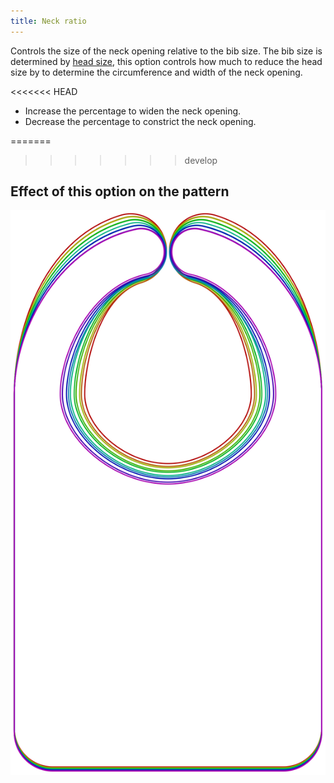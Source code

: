 ```yaml
---
title: Neck ratio
---
```


Controls the size of the neck opening relative to the bib size. The bib size is determined by [head size](/docs/patterns/bob/options/headsize), this option controls how much to reduce the head size by to determine the circumference and width of the neck opening.

<<<<<<< HEAD
- Increase the percentage to widen the neck opening.
- Decrease the percentage to constrict the neck opening.

=======
>>>>>>> develop
## Effect of this option on the pattern

![This image shows the effect of this option by superimposing several variants that have a different value for this option](bob_neckratio_sample.svg "Effect of this option on the pattern")

